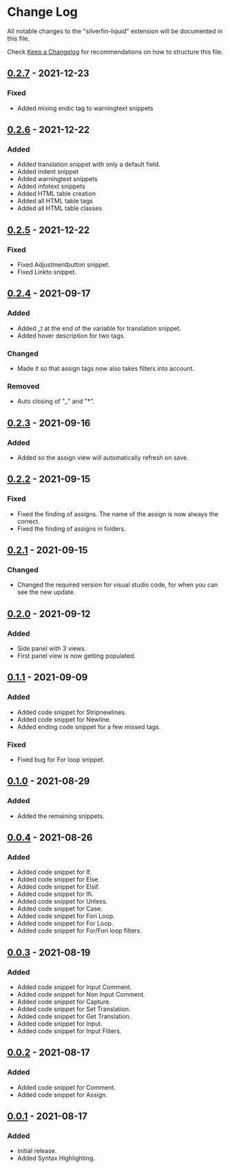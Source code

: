 <!-- markdownlint-disable MD024 -->
<!-- markdownlint-disable MD034 -->
# Change Log

All notable changes to the "silverfin-liquid" extension will be documented in this file.

Check [Keep a Changelog](http://keepachangelog.com/) for recommendations on how to structure this file.

## [0.2.7] - 2021-12-23

### Fixed

- Added mixing endic tag to warningtext snippets

## [0.2.6] - 2021-12-22

### Added

- Added translation snippet with only a default field.
- Added indent snippet
- Added warningtext snippets
- Added infotext snippets
- Added HTML table creation
- Added all HTML table tags
- Added all HTML table classes

## [0.2.5] - 2021-12-22

### Fixed

- Fixed Adjustmentbutton snippet.
- Fixed Linkto snippet.

## [0.2.4] - 2021-09-17

### Added

- Added _t at the end of the variable for translation snippet.
- Added hover description for two tags.

### Changed

- Made it so that assign tags now also takes filters into account.

### Removed

- Auto closing of "_" and "*".

## [0.2.3] - 2021-09-16

### Added

- Added so the assign view will automatically refresh on save.

## [0.2.2] - 2021-09-15

### Fixed

- Fixed the finding of assigns. The name of the assign is now always the correct.
- Fixed the finding of assigns in folders.

## [0.2.1] - 2021-09-15

### Changed

- Changed the required version for visual studio code, for when you can see the new update.

## [0.2.0] - 2021-09-12

### Added

- Side panel with 3 views.
- First panel view is now getting populated.

## [0.1.1] - 2021-09-09

### Added

- Added code snippet for Stripnewlines.
- Added code snippet for Newline.
- Added ending code snippet for a few missed tags.

### Fixed

- Fixed bug for For loop snippet.

## [0.1.0] - 2021-08-29

### Added

- Added the remaining snippets.

## [0.0.4] - 2021-08-26

### Added

- Added code snippet for If.
- Added code snippet for Else.
- Added code snippet for Elsif.
- Added code snippet for Ifi.
- Added code snippet for Unless.
- Added code snippet for Case.
- Added code snippet for Fori Loop.
- Added code snippet for For Loop.
- Added code snippet for For/Fori loop filters.

## [0.0.3] - 2021-08-19

### Added

- Added code snippet for Input Comment.
- Added code snippet for Non Input Comment.
- Added code snippet for Capture.
- Added code snippet for Set Translation.
- Added code snippet for Get Translation.
- Added code snippet for Input.
- Added code snippet for Input Filters.

## [0.0.2] - 2021-08-17

### Added

- Added code snippet for Comment.
- Added code snippet for Assign.

## [0.0.1] - 2021-08-17

### Added

- Initial release.
- Added Syntax Highlighting.

[0.2.7]: https://github.com/Nicklas185105/Silverfin-Liquid/compare/v0.2.6...HEAD
[0.2.6]: https://github.com/Nicklas185105/Silverfin-Liquid/compare/v0.2.5...v0.2.6
[0.2.5]: https://github.com/Nicklas185105/Silverfin-Liquid/compare/v0.2.4...v0.2.5
[0.2.4]: https://github.com/Nicklas185105/Silverfin-Liquid/compare/v0.2.3...v0.2.4
[0.2.3]: https://github.com/Nicklas185105/Silverfin-Liquid/compare/v0.2.2...v0.2.3
[0.2.2]: https://github.com/Nicklas185105/Silverfin-Liquid/compare/v0.2.1...v0.2.2
[0.2.1]: https://github.com/Nicklas185105/Silverfin-Liquid/compare/v0.2.0...v0.2.1
[0.2.0]: https://github.com/Nicklas185105/Silverfin-Liquid/compare/v0.1.1...v0.2.0
[0.1.1]: https://github.com/Nicklas185105/Silverfin-Liquid/compare/v0.1.0...v0.1.1
[0.1.0]: https://github.com/Nicklas185105/Silverfin-Liquid/compare/v0.0.4...v0.1.0
[0.0.4]: https://github.com/Nicklas185105/Silverfin-Liquid/compare/v0.0.3...v0.0.4
[0.0.3]: https://github.com/Nicklas185105/Silverfin-Liquid/compare/v0.0.2...v0.0.3
[0.0.2]: https://github.com/Nicklas185105/Silverfin-Liquid/compare/v0.0.1...v0.0.2
[0.0.1]: https://github.com/Nicklas185105/Silverfin-Liquid/releases/tag/v0.0.1
